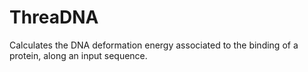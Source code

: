 # ThreaDNA
Calculates the DNA deformation energy associated to the binding of a protein, along an input sequence.
